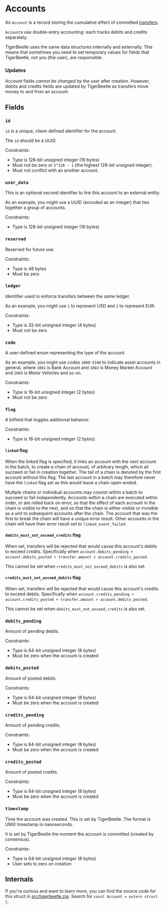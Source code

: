 # Accounts
An `Account` is a record storing the cumulative effect of committed [transfers](./transfers.md).

`Account`s use double-entry accounting: each tracks debits and credits separately.

TigerBeetle uses the same data structures internally and
externally. This means that sometimes you need to set temporary values
for fields that TigerBeetle, not you (the user), are responsible.

### Updates

Account fields *cannot be changed by the user* after
creation. However, debits and credits fields are updated by
TigerBeetle as transfers move money to and from an account.

## Fields

### `id`

`id` is a unique, client-defined identifier for the account.

The `id` should be a UUID.

Constraints:

* Type is 128-bit unsigned integer (16 bytes)
* Must not be zero or `2^128 - 1` (the highest 128-bit unsigned integer).
* Must not conflict with an another account.

### `user_data`

This is an optional second identifier to link this account to an
external entity.

As an example, you might use a UUID (encoded as an integer) that
ties together a group of accounts.

Constraints:

* Type is 128-bit unsigned integer (16 bytes)

### `reserved`

Reserved for future use.

Constraints:

* Type is 48 bytes
* Must be zero

### `ledger`

Identifier used to enforce transfers between the same ledger.

As an example, you might use `1` to represent USD and `2` to represent
EUR.

Constraints:

* Type is 32-bit unsigned integer (4 bytes)
* Must not be zero

### `code`

A user-defined enum representing the type of the account.

As an example, you might use codes `1000`-`3340` to indicate asset
accounts in general, where `1001` is Bank Account and `1002` is Money
Market Account and `2003` is Motor Vehicles and so on.

Constraints:

* Type is 16-bit unsigned integer (2 bytes)
* Must not be zero

### `flag`

A bitfield that toggles additional behavior.

Constraints:

* Type is 16-bit unsigned integer (2 bytes)

#### `linked` flag

When the linked flag is specified, it links an account with the next
account in the batch, to create a chain of account, of arbitrary
length, which all succeed or fail in creation together. The tail of a
chain is denoted by the first account without this flag. The last
account in a batch may therefore never have the `linked` flag set as
this would leave a chain open-ended.

Multiple chains or individual accounts may coexist within a batch to
succeed or fail independently. Accounts within a chain are executed
within order, or are rolled back on error, so that the effect of each
account in the chain is visible to the next, and so that the chain is
either visible or invisible as a unit to subsequent accounts after the
chain. The account that was the first to break the chain will have a
unique error result. Other accounts in the chain will have their error
result set to `linked_event_failed`.

#### `debits_must_not_exceed_credits` flag

When set, transfers will be rejected that would cause this account's
debits to exceed credits. Specifically when `account.debits_pending +
account.debits_posted + transfer.amount > account.credits_posted`.

This cannot be set when `credits_must_not_exceed_debits` is also set.

#### `credits_must_not_exceed_debits` flag

When set, transfers will be rejected that would cause this account's
credits to exceed debits. Specifically when `account.credits_pending +
account.credits_posted + transfer.amount > account.debits_posted`.

This cannot be set when `debits_must_not_exceed_credits` is also set.

### `debits_pending`

Amount of pending debits.

Constraints:

* Type is 64-bit unsigned integer (8 bytes)
* Must be zero when the account is created

### `debits_posted`

Amount of posted debits.

Constraints:

* Type is 64-bit unsigned integer (8 bytes)
* Must be zero when the account is created

### `credits_pending`

Amount of pending credits.

Constraints:

* Type is 64-bit unsigned integer (8 bytes)
* Must be zero when the account is created

### `credits_posted`

Amount of posted credits.

Constraints:

* Type is 64-bit unsigned integer (8 bytes)
* Must be zero when the account is created

### `timestamp`

Time the account was created. This is set by TigerBeetle. The format
is UNIX timestamp in nanoseconds.

It is set by TigerBeetle the moment the account is committed (created
by consensus).

Constraints:

* Type is 64-bit unsigned integer (8 bytes)
* User sets to zero on creation

## Internals

If you're curious and want to learn more, you can find the source code
for this struct in
[src/tigerbeetle.zig](https://github.com/tigerbeetledb/tigerbeetle/blob/main/src/tigerbeetle.zig). Search
for `const Account = extern struct {`.
